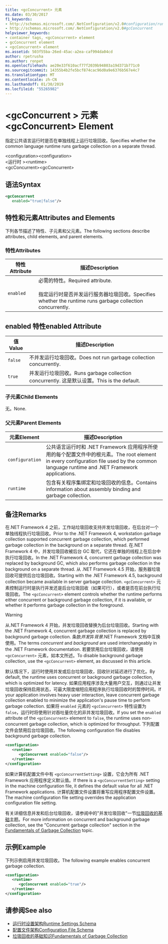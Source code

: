 ```yaml
---
title: <gcConcurrent> 元素
ms.date: 03/30/2017
f1_keywords:
- http://schemas.microsoft.com/.NetConfiguration/v2.0#configuration/runtime/gcConcurrent
- http://schemas.microsoft.com/.NetConfiguration/v2.0#gcConcurrent
helpviewer_keywords:
- container tags, <gcConcurrent> element
- gcConcurrent element
- <gcConcurrent> element
ms.assetid: 503f55ba-26ed-45ac-a2ea-caf994da04cd
author: rpetrusha
ms.author: ronpet
ms.openlocfilehash: ae20e33f610acf77f2039b94803a19d371b771c0
ms.sourcegitcommit: 14355b4b2fe5bcf874cac96d0a9e6376b567e4c7
ms.translationtype: MT
ms.contentlocale: zh-CN
ms.lasthandoff: 01/30/2019
ms.locfileid: "55265982"
---
```

# <a name="gcconcurrent-element"></a><span data-ttu-id="f0082-102">\<gcConcurrent > 元素</span><span class="sxs-lookup"><span data-stu-id="f0082-102">\<gcConcurrent> Element</span></span>
<span data-ttu-id="f0082-103">指定公共语言运行时是否在单独线程上运行垃圾回收。</span><span class="sxs-lookup"><span data-stu-id="f0082-103">Specifies whether the common language runtime runs garbage collection on a separate thread.</span></span>  
  
 <span data-ttu-id="f0082-104">\<configuration></span><span class="sxs-lookup"><span data-stu-id="f0082-104">\<configuration></span></span>  
<span data-ttu-id="f0082-105">\<运行时 ></span><span class="sxs-lookup"><span data-stu-id="f0082-105">\<runtime></span></span>  
<span data-ttu-id="f0082-106">\<gcConcurrent></span><span class="sxs-lookup"><span data-stu-id="f0082-106">\<gcConcurrent></span></span>  
  
## <a name="syntax"></a><span data-ttu-id="f0082-107">语法</span><span class="sxs-lookup"><span data-stu-id="f0082-107">Syntax</span></span>  
  
```xml  
<gcConcurrent    
   enabled="true|false"/>  
```  
  
## <a name="attributes-and-elements"></a><span data-ttu-id="f0082-108">特性和元素</span><span class="sxs-lookup"><span data-stu-id="f0082-108">Attributes and Elements</span></span>  
 <span data-ttu-id="f0082-109">下列各节描述了特性、子元素和父元素。</span><span class="sxs-lookup"><span data-stu-id="f0082-109">The following sections describe attributes, child elements, and parent elements.</span></span>  
  
### <a name="attributes"></a><span data-ttu-id="f0082-110">特性</span><span class="sxs-lookup"><span data-stu-id="f0082-110">Attributes</span></span>  
  
|<span data-ttu-id="f0082-111">特性</span><span class="sxs-lookup"><span data-stu-id="f0082-111">Attribute</span></span>|<span data-ttu-id="f0082-112">描述</span><span class="sxs-lookup"><span data-stu-id="f0082-112">Description</span></span>|  
|---------------|-----------------|  
|`enabled`|<span data-ttu-id="f0082-113">必需的特性。</span><span class="sxs-lookup"><span data-stu-id="f0082-113">Required attribute.</span></span><br /><br /> <span data-ttu-id="f0082-114">指定运行时是否并发运行服务器垃圾回收。</span><span class="sxs-lookup"><span data-stu-id="f0082-114">Specifies whether the runtime runs garbage collection concurrently.</span></span>|  
  
## <a name="enabled-attribute"></a><span data-ttu-id="f0082-115">enabled 特性</span><span class="sxs-lookup"><span data-stu-id="f0082-115">enabled Attribute</span></span>  
  
|<span data-ttu-id="f0082-116">值</span><span class="sxs-lookup"><span data-stu-id="f0082-116">Value</span></span>|<span data-ttu-id="f0082-117">描述</span><span class="sxs-lookup"><span data-stu-id="f0082-117">Description</span></span>|  
|-----------|-----------------|  
|`false`|<span data-ttu-id="f0082-118">不并发运行垃圾回收。</span><span class="sxs-lookup"><span data-stu-id="f0082-118">Does not run garbage collection concurrently.</span></span>|  
|`true`|<span data-ttu-id="f0082-119">并发运行垃圾回收。</span><span class="sxs-lookup"><span data-stu-id="f0082-119">Runs garbage collection concurrently.</span></span> <span data-ttu-id="f0082-120">这是默认设置。</span><span class="sxs-lookup"><span data-stu-id="f0082-120">This is the default.</span></span>|  
  
### <a name="child-elements"></a><span data-ttu-id="f0082-121">子元素</span><span class="sxs-lookup"><span data-stu-id="f0082-121">Child Elements</span></span>  
 <span data-ttu-id="f0082-122">无。</span><span class="sxs-lookup"><span data-stu-id="f0082-122">None.</span></span>  
  
### <a name="parent-elements"></a><span data-ttu-id="f0082-123">父元素</span><span class="sxs-lookup"><span data-stu-id="f0082-123">Parent Elements</span></span>  
  
|<span data-ttu-id="f0082-124">元素</span><span class="sxs-lookup"><span data-stu-id="f0082-124">Element</span></span>|<span data-ttu-id="f0082-125">描述</span><span class="sxs-lookup"><span data-stu-id="f0082-125">Description</span></span>|  
|-------------|-----------------|  
|`configuration`|<span data-ttu-id="f0082-126">公共语言运行时和 .NET Framework 应用程序所使用的每个配置文件中的根元素。</span><span class="sxs-lookup"><span data-stu-id="f0082-126">The root element in every configuration file used by the common language runtime and .NET Framework applications.</span></span>|  
|`runtime`|<span data-ttu-id="f0082-127">包含有关程序集绑定和垃圾回收的信息。</span><span class="sxs-lookup"><span data-stu-id="f0082-127">Contains information about assembly binding and garbage collection.</span></span>|  
  
## <a name="remarks"></a><span data-ttu-id="f0082-128">备注</span><span class="sxs-lookup"><span data-stu-id="f0082-128">Remarks</span></span>  
 <span data-ttu-id="f0082-129">在.NET Framework 4 之前，工作站垃圾回收支持并发垃圾回收，在后台对一个单独线程执行垃圾回收。</span><span class="sxs-lookup"><span data-stu-id="f0082-129">Prior to the .NET Framework 4, workstation garbage collection supported concurrent garbage collection, which performed garbage collection in the background on a separate thread.</span></span> <span data-ttu-id="f0082-130">在.NET Framework 4 中，并发垃圾回收被后台 GC 取代，它还在单独的线程上在后台中执行垃圾回收。</span><span class="sxs-lookup"><span data-stu-id="f0082-130">In the .NET Framework 4, concurrent garbage collection was replaced by background GC, which also performs garbage collection in the background on a separate thread.</span></span> <span data-ttu-id="f0082-131">从 .NET Framework 4.5 开始，服务器垃圾回收可提供后台垃圾回收。</span><span class="sxs-lookup"><span data-stu-id="f0082-131">Starting with the .NET Framework 4.5, background collection became available in server garbage collection.</span></span> <span data-ttu-id="f0082-132">`<gcConcurrent>` 元素控制运行时是执行并发还是后台垃圾回收（如果可行），或者是否在前台执行垃圾回收。</span><span class="sxs-lookup"><span data-stu-id="f0082-132">The `<gcConcurrent>` element controls whether the runtime performs either concurrent or background garbage collection, if it is available, or whether it performs garbage collection in the foreground.</span></span>  
  
> [!WARNING]
>  <span data-ttu-id="f0082-133">从.NET Framework 4 开始，并发垃圾回收替换为后台垃圾回收。</span><span class="sxs-lookup"><span data-stu-id="f0082-133">Starting with the .NET Framework 4, concurrent garbage collection is replaced by background garbage collection.</span></span> <span data-ttu-id="f0082-134">条款*并发*并*背景*.NET Framework 文档中互换使用。</span><span class="sxs-lookup"><span data-stu-id="f0082-134">The terms *concurrent* and *background* are used interchangeably in the .NET Framework documentation.</span></span> <span data-ttu-id="f0082-135">若要禁用后台垃圾回收，请使用 `<gcConcurrent>` 元素，如本文所述。</span><span class="sxs-lookup"><span data-stu-id="f0082-135">To disable background garbage collection, use the `<gcConcurrent>` element, as discussed in this article.</span></span>  
  
 <span data-ttu-id="f0082-136">默认情况下，运行时使用并发或后台垃圾回收，回收针对延迟进行了优化。</span><span class="sxs-lookup"><span data-stu-id="f0082-136">By default, the runtime uses concurrent or background garbage collection, which is optimized for latency.</span></span> <span data-ttu-id="f0082-137">如果应用程序涉及大量用户交互，则通过让并发垃圾回收保持启用状态，可最大限度缩短应用程序执行垃圾回收时的暂停时间。</span><span class="sxs-lookup"><span data-stu-id="f0082-137">If your application involves heavy user interaction, leave concurrent garbage collection enabled to minimize the application's pause time to perform garbage collection.</span></span> <span data-ttu-id="f0082-138">如果将 `enabled` 元素的 `<gcConcurrent>` 特性设置为 `false`，运行时将使用针对吞吐量优化的非并发垃圾回收。</span><span class="sxs-lookup"><span data-stu-id="f0082-138">If you set the `enabled` attribute of the `<gcConcurrent>` element to `false`, the runtime uses non-concurrent garbage collection, which is optimized for throughput.</span></span> <span data-ttu-id="f0082-139">下列配置文件会禁用后台垃圾回收。</span><span class="sxs-lookup"><span data-stu-id="f0082-139">The following configuration file disables background garbage collection.</span></span>  
  
```xml  
<configuration>  
   <runtime>  
      <gcConcurrent enabled="false"/>  
   </runtime>  
</configuration>  
```  
  
 <span data-ttu-id="f0082-140">如果计算机配置文件中有 `<gcConcurrentSetting>` 设置，它会为所有 .NET Framework 应用程序定义默认值。</span><span class="sxs-lookup"><span data-stu-id="f0082-140">If there is a `<gcConcurrentSetting>` setting in the machine configuration file, it defines the default value for all .NET Framework applications.</span></span> <span data-ttu-id="f0082-141">计算机配置文件设置将重写应用程序配置文件设置。</span><span class="sxs-lookup"><span data-stu-id="f0082-141">The machine configuration file setting overrides the application configuration file setting.</span></span>  
  
 <span data-ttu-id="f0082-142">有关详细信息并发和后台垃圾回收，请参阅中的"并发垃圾回收"一节[垃圾回收的基础](../../../../../docs/standard/garbage-collection/fundamentals.md)主题。</span><span class="sxs-lookup"><span data-stu-id="f0082-142">For more information on concurrent and background garbage collection, see the "Concurrent garbage collection" section in the [Fundamentals of Garbage Collection](../../../../../docs/standard/garbage-collection/fundamentals.md) topic.</span></span>  
  
## <a name="example"></a><span data-ttu-id="f0082-143">示例</span><span class="sxs-lookup"><span data-stu-id="f0082-143">Example</span></span>  
 <span data-ttu-id="f0082-144">下列示例启用并发垃圾回收。</span><span class="sxs-lookup"><span data-stu-id="f0082-144">The following example enables concurrent garbage collection.</span></span>  
  
```xml  
<configuration>  
   <runtime>  
      <gcConcurrent enabled="true"/>  
   </runtime>  
</configuration>  
```  
  
## <a name="see-also"></a><span data-ttu-id="f0082-145">请参阅</span><span class="sxs-lookup"><span data-stu-id="f0082-145">See also</span></span>
- [<span data-ttu-id="f0082-146">运行时设置架构</span><span class="sxs-lookup"><span data-stu-id="f0082-146">Runtime Settings Schema</span></span>](../../../../../docs/framework/configure-apps/file-schema/runtime/index.md)
- [<span data-ttu-id="f0082-147">配置文件架构</span><span class="sxs-lookup"><span data-stu-id="f0082-147">Configuration File Schema</span></span>](../../../../../docs/framework/configure-apps/file-schema/index.md)
- [<span data-ttu-id="f0082-148">垃圾回收的基础知识</span><span class="sxs-lookup"><span data-stu-id="f0082-148">Fundamentals of Garbage Collection</span></span>](../../../../../docs/standard/garbage-collection/fundamentals.md)
